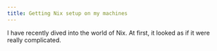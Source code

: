 ```yaml
---
title: Getting Nix setup on my machines
---
```


I have recently dived into the world of Nix. At first, it looked as if it were really complicated.